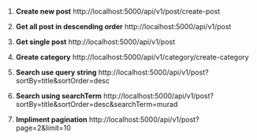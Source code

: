 1. **Create new post**
http://localhost:5000/api/v1/post/create-post

2. **Get all post in descending order**
http://localhost:5000/api/v1/post


3. **Get single post**
http://localhost:5000/api/v1/post

4. **Greate category**
http://localhost:5000/api/v1/category/create-category

5. **Search use query string**
http://localhost:5000/api/v1/post?sortBy=title&sortOrder=desc

6. **Search using searchTerm**
http://localhost:5000/api/v1/post?sortBy=title&sortOrder=desc&searchTerm=murad

7. **Impliment pagination**
http://localhost:5000/api/v1/post?page=2&limit=10